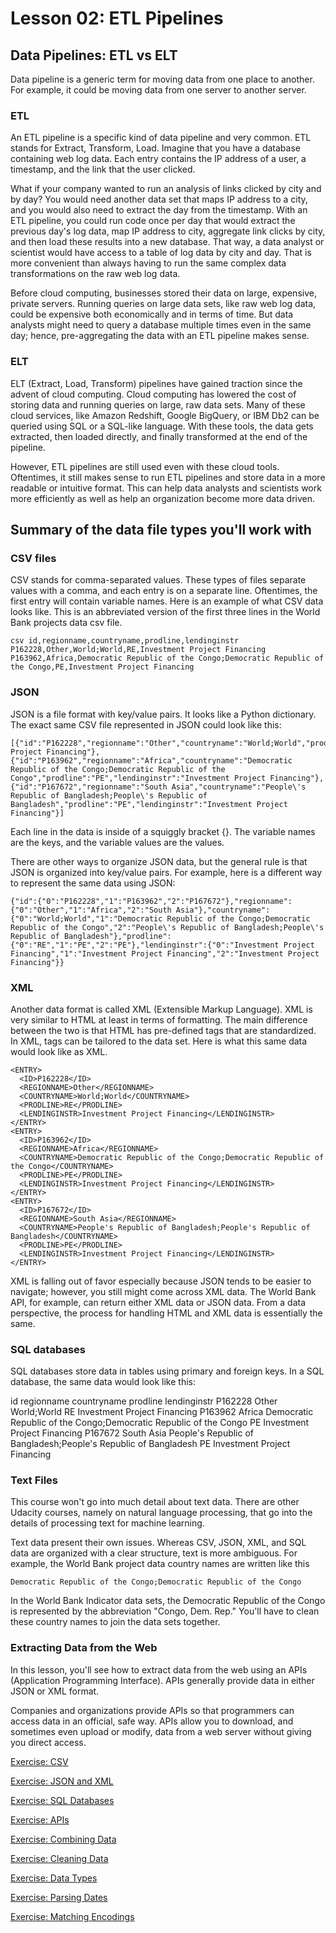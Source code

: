 # Lesson 02: ETL Pipelines

## Data Pipelines: ETL vs ELT
Data pipeline is a generic term for moving data from one place to another. For example, it could be moving data from one server to another server.

### ETL
An ETL pipeline is a specific kind of data pipeline and very common. ETL stands for Extract, Transform, Load. Imagine that you have a database containing web log data. Each entry contains the IP address of a user, a timestamp, and the link that the user clicked.

What if your company wanted to run an analysis of links clicked by city and by day? You would need another data set that maps IP address to a city, and you would also need to extract the day from the timestamp. With an ETL pipeline, you could run code once per day that would extract the previous day's log data, map IP address to city, aggregate link clicks by city, and then load these results into a new database. That way, a data analyst or scientist would have access to a table of log data by city and day. That is more convenient than always having to run the same complex data transformations on the raw web log data.

Before cloud computing, businesses stored their data on large, expensive, private servers. Running queries on large data sets, like raw web log data, could be expensive both economically and in terms of time. But data analysts might need to query a database multiple times even in the same day; hence, pre-aggregating the data with an ETL pipeline makes sense.

### ELT
ELT (Extract, Load, Transform) pipelines have gained traction since the advent of cloud computing. Cloud computing has lowered the cost of storing data and running queries on large, raw data sets. Many of these cloud services, like Amazon Redshift, Google BigQuery, or IBM Db2 can be queried using SQL or a SQL-like language. With these tools, the data gets extracted, then loaded directly, and finally transformed at the end of the pipeline.

However, ETL pipelines are still used even with these cloud tools. Oftentimes, it still makes sense to run ETL pipelines and store data in a more readable or intuitive format. This can help data analysts and scientists work more efficiently as well as help an organization become more data driven.

## Summary of the data file types you'll work with
### CSV files
CSV stands for comma-separated values. These types of files separate values with a comma, and each entry is on a separate line. Oftentimes, the first entry will contain variable names. Here is an example of what CSV data looks like. This is an abbreviated version of the first three lines in the World Bank projects data csv file.
```
csv id,regionname,countryname,prodline,lendinginstr P162228,Other,World;World,RE,Investment Project Financing P163962,Africa,Democratic Republic of the Congo;Democratic Republic of the Congo,PE,Investment Project Financing
```
### JSON
JSON is a file format with key/value pairs. It looks like a Python dictionary. The exact same CSV file represented in JSON could look like this:
```
[{"id":"P162228","regionname":"Other","countryname":"World;World","prodline":"RE","lendinginstr":"Investment Project Financing"},{"id":"P163962","regionname":"Africa","countryname":"Democratic Republic of the Congo;Democratic Republic of the Congo","prodline":"PE","lendinginstr":"Investment Project Financing"},{"id":"P167672","regionname":"South Asia","countryname":"People\'s Republic of Bangladesh;People\'s Republic of Bangladesh","prodline":"PE","lendinginstr":"Investment Project Financing"}]
```
Each line in the data is inside of a squiggly bracket {}. The variable names are the keys, and the variable values are the values.

There are other ways to organize JSON data, but the general rule is that JSON is organized into key/value pairs. For example, here is a different way to represent the same data using JSON:
```
{"id":{"0":"P162228","1":"P163962","2":"P167672"},"regionname":{"0":"Other","1":"Africa","2":"South Asia"},"countryname":{"0":"World;World","1":"Democratic Republic of the Congo;Democratic Republic of the Congo","2":"People\'s Republic of Bangladesh;People\'s Republic of Bangladesh"},"prodline":{"0":"RE","1":"PE","2":"PE"},"lendinginstr":{"0":"Investment Project Financing","1":"Investment Project Financing","2":"Investment Project Financing"}}
```
### XML
Another data format is called XML (Extensible Markup Language). XML is very similar to HTML at least in terms of formatting. The main difference between the two is that HTML has pre-defined tags that are standardized. In XML, tags can be tailored to the data set. Here is what this same data would look like as XML.
```
<ENTRY>
  <ID>P162228</ID>
  <REGIONNAME>Other</REGIONNAME>
  <COUNTRYNAME>World;World</COUNTRYNAME>
  <PRODLINE>RE</PRODLINE>
  <LENDINGINSTR>Investment Project Financing</LENDINGINSTR>
</ENTRY>
<ENTRY>
  <ID>P163962</ID>
  <REGIONNAME>Africa</REGIONNAME>
  <COUNTRYNAME>Democratic Republic of the Congo;Democratic Republic of the Congo</COUNTRYNAME>
  <PRODLINE>PE</PRODLINE>
  <LENDINGINSTR>Investment Project Financing</LENDINGINSTR>
</ENTRY>
<ENTRY>
  <ID>P167672</ID>
  <REGIONNAME>South Asia</REGIONNAME>
  <COUNTRYNAME>People's Republic of Bangladesh;People's Republic of Bangladesh</COUNTRYNAME>
  <PRODLINE>PE</PRODLINE>
  <LENDINGINSTR>Investment Project Financing</LENDINGINSTR>
</ENTRY>
```
XML is falling out of favor especially because JSON tends to be easier to navigate; however, you still might come across XML data. The World Bank API, for example, can return either XML data or JSON data. From a data perspective, the process for handling HTML and XML data is essentially the same.

### SQL databases
SQL databases store data in tables using primary and foreign keys. In a SQL database, the same data would look like this:

id	regionname	countryname	prodline	lendinginstr
P162228	Other	World;World	RE	Investment Project Financing
P163962	Africa	Democratic Republic of the Congo;Democratic Republic of the Congo	PE	Investment Project Financing
P167672	South Asia	People's Republic of Bangladesh;People's Republic of Bangladesh	PE	Investment Project Financing

### Text Files
This course won't go into much detail about text data. There are other Udacity courses, namely on natural language processing, that go into the details of processing text for machine learning.

Text data present their own issues. Whereas CSV, JSON, XML, and SQL data are organized with a clear structure, text is more ambiguous. For example, the World Bank project data country names are written like this
```
Democratic Republic of the Congo;Democratic Republic of the Congo
```
In the World Bank Indicator data sets, the Democratic Republic of the Congo is represented by the abbreviation "Congo, Dem. Rep." You'll have to clean these country names to join the data sets together.

### Extracting Data from the Web
In this lesson, you'll see how to extract data from the web using an APIs (Application Programming Interface). APIs generally provide data in either JSON or XML format.

Companies and organizations provide APIs so that programmers can access data in an official, safe way. APIs allow you to download, and sometimes even upload or modify, data from a web server without giving you direct access.

[Exercise: CSV](https://github.com/chloehuang123/Udacity-Nano-Degree-Data-Scientist/blob/main/Lesson%2002:%20ETL%20Pipelines/1_csv_exercise.ipynb)

[Exercise: JSON and XML](https://github.com/chloehuang123/Udacity-Nano-Degree-Data-Scientist/blob/main/Lesson%2002:%20ETL%20Pipelines/2_extract_exercise.ipynb)

[Exercise: SQL Databases](https://github.com/chloehuang123/Udacity-Nano-Degree-Data-Scientist/blob/main/Lesson%2002:%20ETL%20Pipelines/3_sql_exercise.ipynb)

[Exercise: APIs](https://github.com/chloehuang123/Udacity-Nano-Degree-Data-Scientist/blob/main/Lesson%2002:%20ETL%20Pipelines/4_api_exercise.ipynb)

[Exercise: Combining Data](https://github.com/chloehuang123/Udacity-Nano-Degree-Data-Scientist/blob/main/Lesson%2002:%20ETL%20Pipelines/5_combining_data.ipynb)

[Exercise: Cleaning Data](https://github.com/chloehuang123/Udacity-Nano-Degree-Data-Scientist/blob/main/Lesson%2002:%20ETL%20Pipelines/6_cleaning_data.ipynb)

[Exercise: Data Types](https://github.com/chloehuang123/Udacity-Nano-Degree-Data-Scientist/blob/main/Lesson%2002:%20ETL%20Pipelines/7_datatypes_exercise.ipynb)

[Exercise: Parsing Dates](https://github.com/chloehuang123/Udacity-Nano-Degree-Data-Scientist/blob/main/Lesson%2002:%20ETL%20Pipelines/8_parsingdates_exercise.ipynb)

[Exercise: Matching Encodings](https://github.com/chloehuang123/Udacity-Nano-Degree-Data-Scientist/blob/main/Lesson%2002:%20ETL%20Pipelines/9_encodings_exercise.ipynb)
